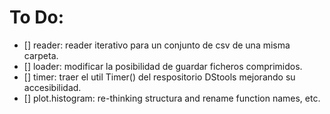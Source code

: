 # To Do:

- [] reader: reader iterativo para un conjunto de csv de una misma carpeta.
- [] loader: modificar la posibilidad de guardar ficheros comprimidos.
- [] timer: traer el util Timer() del respositorio DStools mejorando su accesibilidad.
- [] plot.histogram: re-thinking structura and rename function names, etc.
